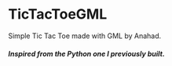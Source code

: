 # TicTacToeGML
Simple Tic Tac Toe made with GML by Anahad. 

##### Inspired from the Python one I previously built.
